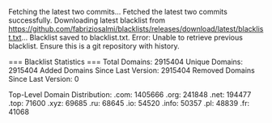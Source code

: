Fetching the latest two commits...
Fetched the latest two commits successfully.
Downloading latest blacklist from https://github.com/fabriziosalmi/blacklists/releases/download/latest/blacklist.txt...
Blacklist saved to blacklist.txt.
Error: Unable to retrieve previous blacklist. Ensure this is a git repository with history.

=== Blacklist Statistics ===
Total Domains: 2915404
Unique Domains: 2915404
Added Domains Since Last Version: 2915404
Removed Domains Since Last Version: 0

Top-Level Domain Distribution:
  .com: 1405666
  .org: 241848
  .net: 194477
  .top: 71600
  .xyz: 69685
  .ru: 68645
  .io: 54520
  .info: 50357
  .pl: 48839
  .fr: 41068
